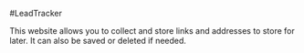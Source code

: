 #LeadTracker

This website allows you to collect and store links and addresses
to store for later.
It can also be saved or deleted if needed.
